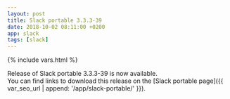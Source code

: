 ```yaml
---
layout: post
title: Slack portable 3.3.3-39
date: 2018-10-02 08:11:00 +0200
app: slack
tags: [slack]
---
```

{% include vars.html %}

Release of Slack portable 3.3.3-39 is now available.<br />
You can find links to download this release on the [Slack portable page]({{ var_seo_url | append: '/app/slack-portable/' }}).